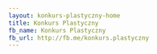 ```yaml
---
layout: konkurs-plastyczny-home
title: Konkurs Plastyczny
fb_name: Konkurs Plastyczny
fb_url: http://fb.me/konkurs.plastyczny
---
```

